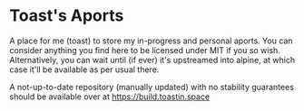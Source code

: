Toast's Aports
==============

A place for me (toast) to store my in-progress and personal aports.
You can consider anything you find here to be licensed under MIT if you so wish.
Alternatively, you can wait until (if ever) it's upstreamed into alpine, at which case it'll be available as per usual there.

A not-up-to-date repository (manually updated) with no stability guarantees should be available over at https://build.toastin.space
